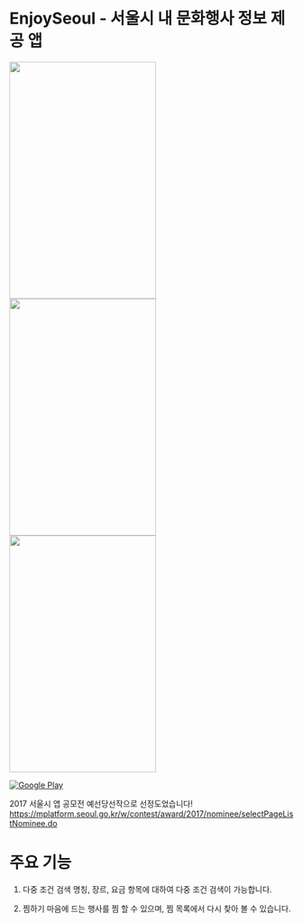 # EnjoySeoul - 서울시 내 문화행사 정보 제공 앱 

<img src="https://lh3.googleusercontent.com/sdUuMGGcgq-rexon2Vu1ihswaE5LeOaa5kXaEFJrWpGVHRdNRYCcPspdJBWIvVbD=w1440-h620-rw" width="260" height="420"> <img src="https://lh3.googleusercontent.com/BXUAXNNpu2mnRJRz02gv-gX5VfC8LSM8yKWpy3V-y-fNuJgTBzjEnkVr9bW4A9IpqiE=w1440-h620-rw" width="260" height="420"> <img src="https://lh3.googleusercontent.com/_fAHU_uuKOdmcY6iy3OzXNSYOzTyGBmb-rybruVhTgycug3JXVCeyrl-3-pUZ6e5HA=w1440-h620-rw" width="260" height="420">

[![Google Play](http://developer.android.com/images/brand/en_generic_rgb_wo_45.png)](https://play.google.com/store/apps/details?id=site.devsim.enjoyseoul)

2017 서울시 앱 공모전 예선당선작으로 선정도었습니다!
https://mplatform.seoul.go.kr/w/contest/award/2017/nominee/selectPageListNominee.do

# 주요 기능
1. 다중 조건 검색
명칭, 장르, 요금 항목에 대하여 다중 조건 검색이 가능합니다.

2. 찜하기
마음에 드는 행사를 찜 할 수 있으며, 찜 목록에서 다시 찾아 볼 수 있습니다.
